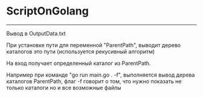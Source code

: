 # ScriptOnGolang

---------------------------

Вывод в OutputData.txt

При установке пути для переменной "ParentPath", выводит дерево каталогов это пути (используется рекусивный алгоритм)<p></p>
На вход получает определенный каталог из ParentPath. <p></p>
Например при команде "go run main.go . -f", выполняется вывод дерева каталогов ParentPath, флаг -f говорит о том, что нужно показать не только каталоги но и все возможные файлы
